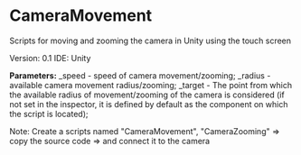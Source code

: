 # CameraMovement
Scripts for moving and zooming the camera in Unity using the touch screen 

Version: 0.1
IDE: Unity

**Parameters:**
_speed - speed of camera movement/zooming;
_radius - available camera movement radius/zooming;
_target - The point from which the available radius of movement/zooming of the camera is considered (if not set in the inspector, it is defined by default as the component on which the script is located);

Note:
Create a scripts named "CameraMovement", "CameraZooming" => copy the source code => and connect it to the camera
